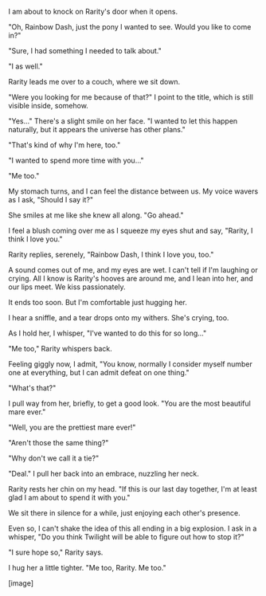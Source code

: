 I am about to knock on Rarity's door when it opens.

"Oh, Rainbow Dash, just the pony I wanted to see. Would you like to come in?"

"Sure, I had something I needed to talk about."

"I as well."

Rarity leads me over to a couch, where we sit down.

"Were you looking for me because of that?" I point to the title, which is still visible inside, somehow.

"Yes..." There's a slight smile on her face. "I wanted to let this happen naturally, but it appears the universe has other plans."

"That's kind of why I'm here, too."

"I wanted to spend more time with you…"

"Me too."

My stomach turns, and I can feel the distance between us. My voice wavers as I ask, "Should I say it?"

She smiles at me like she knew all along. "Go ahead."

I feel a blush coming over me as I squeeze my eyes shut and say, "Rarity, I think I love you."

Rarity replies, serenely, "Rainbow Dash, I think I love you, too."

A sound comes out of me, and my eyes are wet. I can't tell if I'm laughing or crying. All I know is Rarity's hooves are around me, and I lean into her, and our lips meet. We kiss passionately.

It ends too soon. But I'm comfortable just hugging her.

I hear a sniffle, and a tear drops onto my withers. She's crying, too.

As I hold her, I whisper, "I've wanted to do this for so long…"

"Me too," Rarity whispers back.

Feeling giggly now, I admit, "You know, normally I consider myself number one at everything, but I can admit defeat on one thing."

"What's that?"

I pull way from her, briefly, to get a good look. "You are the most beautiful mare ever."

"Well, you are the prettiest mare ever!"

"Aren't those the same thing?"

"Why don't we call it a tie?"

"Deal." I pull her back into an embrace, nuzzling her neck.

Rarity rests her chin on my head. "If this is our last day together, I'm at least glad I am about to spend it with you."

We sit there in silence for a while, just enjoying each other's presence.

Even so, I can't shake the idea of this all ending in a big explosion. I ask in a whisper, "Do you think Twilight will be able to figure out how to stop it?"

"I sure hope so," Rarity says.

I hug her a little tighter. "Me too, Rarity. Me too."

\[image\]